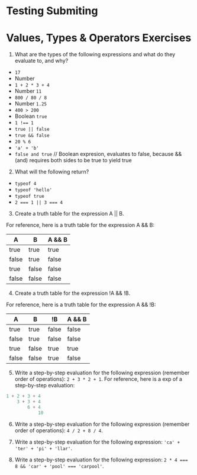 # Testing Submiting 
# Values, Types & Operators Exercises

1. What are the types of the following expressions and what do they evaluate to, and why?
* `17`
* Number
* `1 + 2 * 3 + 4`
* Number `11` 
* `800 / 80 / 8`
* Number `1.25`
* `400 > 200`
* Boolean `true` 
* `1 !== 1`
* `true || false`
* `true && false`
* `20 % 6`
* `'a' + 'b'`
* `false and true` // Boolean expresion, evaluates to false, because && (and) requires both sides to be true to yield true




2. What will the following return?
* `typeof 4`
*  `typeof 'hello'`
*  `typeof true`
* `2 === 1 || 3 === 4`

3. Create a truth table for the expression A || B.

For reference, here is a truth table for the expression A && B:



|   A   |   B   | A && B | 
|-------|-------|--------|
| true  | true  | true  |
| false | true  | false |
| true  | false | false |
| false | false | false | 


4. Create a truth table for the expression !A && !B.

For reference, here is a truth table for the expression A && !B:



|   A   |   B   |   !B   | A && B | 
|-------|-------|--------|--------|
| true  | true  | false  | false |
| false | true  | false  | false |
| true  | false | true   | true  |
| false | false |  true  | false | 


5. Write a step-by-step evaluation for the following expression (remember order of operations): `2 + 3 * 2 + 1`.
  For reference, here is a exp of a step-by-step evaluation: 
  ```js
  1 + 2 + 3 + 4  
      3 + 3 + 4
          6 + 4
              10
  ```
  
 6. Write a step-by-step evaluation for the following expression (remember order of operations): `4 / 2 + 8 / 4`.
 
 7. Write a step-by-step evaluation for the following expression: `'ca' + 'ter' + 'pi' + 'llar'`.
 
 8. Write a step-by-step evaluation for the following expression: `2 * 4 === 8 && 'car' + 'pool' === 'carpool'`.
  
